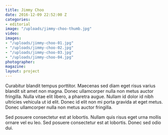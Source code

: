 ```yaml
---
title: Jimmy Choo
date: 2016-12-09 22:52:00 Z
categories:
- editorial
image: "/uploads/jimmy-choo-thumb.jpg"
video: 
images:
- "/uploads/jimmy-choo-01.jpg"
- "/uploads/jimmy-choo-02.jpg"
- "/uploads/jimmy-choo-03.jpg"
- "/uploads/jimmy-choo-04.jpg"
photographer: 
magazine: 
layout: project
---
```


Curabitur blandit tempus porttitor. Maecenas sed diam eget risus varius blandit sit amet non magna. Donec ullamcorper nulla non metus auctor fringilla. Nulla vitae elit libero, a pharetra augue. Nullam id dolor id nibh ultricies vehicula ut id elit. Donec id elit non mi porta gravida at eget metus. Donec ullamcorper nulla non metus auctor fringilla.

Sed posuere consectetur est at lobortis. Nullam quis risus eget urna mollis ornare vel eu leo. Sed posuere consectetur est at lobortis. Donec sed odio dui.